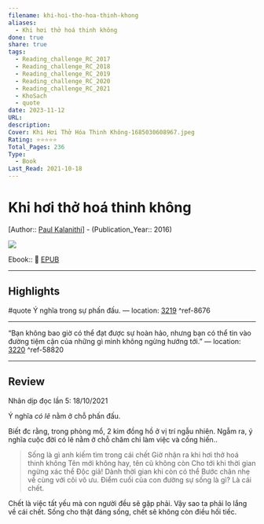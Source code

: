 ```yaml
---
filename: khi-hoi-tho-hoa-thinh-khong
aliases:
  - Khi hơi thở hoá thinh không
done: true
share: true
tags:
  - Reading_challenge_RC_2017
  - Reading_challenge_RC_2018
  - Reading_challenge_RC_2019
  - Reading_challenge_RC_2020
  - Reading_challenge_RC_2021
  - KhoSach
  - quote
date: 2023-11-12
URL: 
description: 
Cover: Khi Hơi Thở Hóa Thinh Không-1685030608967.jpeg
Rating: ⭐⭐⭐⭐⭐
Total_Pages: 236
Type:
  - Book
Last_Read: 2021-10-18
---
```


# Khi hơi thở hoá thinh không
[Author:: [Paul Kalanithi](../../Paul%20Kalanithi.md)] - (Publication_Year:: 2016)

![](https://i.imgur.com/HHwdD7E.jpg)


Ebook:: 📘 [EPUB](https://onedrive.live.com/download?resid=E92BC60129512289%21171&authkey=!ACRGB9N6rol-1bQ)

---
## Highlights
#quote 
Ý nghĩa trong sự phấn đấu. — location: [3219]() ^ref-8676

---
“Bạn không bao giờ có thể đạt được sự hoàn hảo, nhưng bạn có thể tin vào đường tiệm cận của những gì mình không ngừng hướng tới.” — location: [3220]() ^ref-58820

---

## Review

Nhân dịp đọc lần 5: 18/10/2021

Ý nghĩa *có lẽ* nằm ở chỗ phấn đấu.

Biết đc rằng, trong phòng mổ, 2 kim đồng hồ ở vị trí ngẫu nhiên.
Ngẫm ra, ý nghĩa cuộc đời có lẽ nằm ở chỗ chăm chỉ làm việc và cống hiến..

> Sống là gì anh kiếm tìm trong cái chết
> Giờ nhận ra khi hơi thở hoá thinh không
> Tên mới không hay, tên cũ không còn
> Cho tới khi thời gian ngừng xác thể
> Độc giả! Dành thời gian khi còn có thể
> Bước chân nhẹ về cùng với cõi vô ưu.
> Điểm cuối của con đường sự sống là gì? 
> Là cái chết.
> 

Chết là việc tất yếu mà con người đều sẽ gặp phải. Vậy sao ta phải lo lắng về cái chết. Sống cho thật đáng sống, chết sẽ không còn điều hối tiếc.